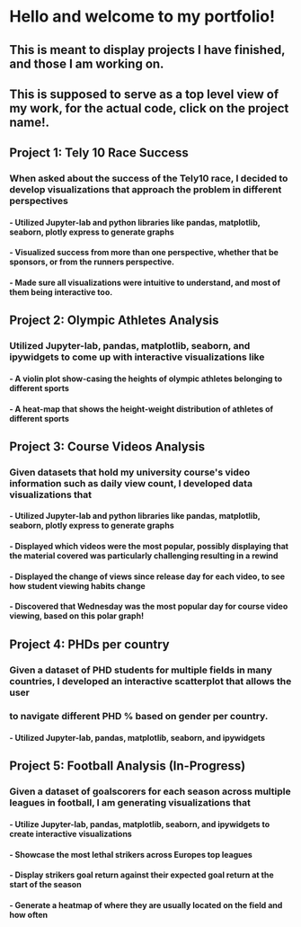 # Hello and welcome to my portfolio!
## This is meant to display projects I have finished, and those I am working on.
## This is supposed to serve as a top level view of my work, for the actual code, click on the project name!.

## Project 1: Tely 10 Race Success
### When asked about the success of the Tely10 race, I decided to develop visualizations that approach the problem in different perspectives
#### - Utilized Jupyter-lab and python libraries like pandas, matplotlib, seaborn, plotly express to generate graphs
#### - Visualized success from more than one perspective, whether that be sponsors, or from the runners perspective. 
#### - Made sure all visualizations were intuitive to understand, and most of them being interactive too.

## Project 2: Olympic Athletes Analysis
### Utilized Jupyter-lab, pandas, matplotlib, seaborn, and ipywidgets to come up with interactive visualizations like
#### - A violin plot show-casing the heights of olympic athletes belonging to different sports
#### - A heat-map that shows the height-weight distribution of athletes of different sports

## Project 3: Course Videos Analysis
### Given datasets that hold my university course's video information such as daily view count, I developed data visualizations that
#### - Utilized Jupyter-lab and python libraries like pandas, matplotlib, seaborn, plotly express to generate graphs
#### - Displayed which videos were the most popular, possibly displaying that the material covered was particularly challenging resulting in a rewind
#### - Displayed the change of views since release day for each video, to see how student viewing habits change
#### - Discovered that Wednesday was the most popular day for course video viewing, based on this polar graph!

## Project 4: PHDs per country
### Given a dataset of PHD students for multiple fields in many countries, I developed an interactive scatterplot that allows the user 
### to navigate different PHD % based on gender per country. 
#### - Utilized Jupyter-lab, pandas, matplotlib, seaborn, and ipywidgets 

## Project 5: Football Analysis (In-Progress)
### Given a dataset of goalscorers for each season across multiple leagues in football, I am generating visualizations that
#### - Utilize Jupyter-lab, pandas, matplotlib, seaborn, and ipywidgets to create interactive visualizations
#### - Showcase the most lethal strikers across Europes top leagues
#### - Display strikers goal return against their expected goal return at the start of the season
#### - Generate a heatmap of where they are usually located on the field and how often
